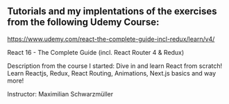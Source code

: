 ## Tutorials and my implentations of the exercises from the following Udemy Course:
https://www.udemy.com/react-the-complete-guide-incl-redux/learn/v4/

React 16 - The Complete Guide (incl. React Router 4 & Redux)

Description from the course I started:
Dive in and learn React from scratch! Learn Reactjs, Redux, React Routing, Animations, Next.js basics and way more!

Instructor: Maximilian Schwarzmüller